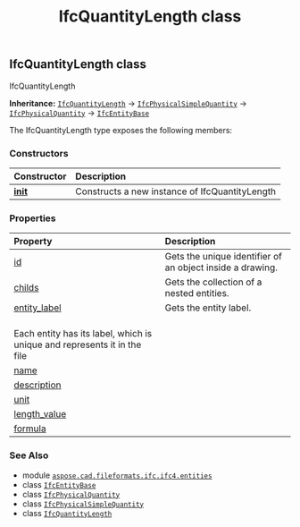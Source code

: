﻿---
title: IfcQuantityLength class
second_title: Aspose.CAD for Python via .NET API References
description: 
type: docs
weight: 4890
url: /python-net/aspose.cad.fileformats.ifc.ifc4.entities/ifcquantitylength/
is_root: false
---

## IfcQuantityLength class

IfcQuantityLength



**Inheritance:** [`IfcQuantityLength`](/cad/python-net/aspose.cad.fileformats.ifc.ifc4.entities/ifcquantitylength) → 
[`IfcPhysicalSimpleQuantity`](/cad/python-net/aspose.cad.fileformats.ifc.ifc4.entities/ifcphysicalsimplequantity) → 
[`IfcPhysicalQuantity`](/cad/python-net/aspose.cad.fileformats.ifc.ifc4.entities/ifcphysicalquantity) → 
[`IfcEntityBase`](/cad/python-net/aspose.cad.fileformats.ifc/ifcentitybase)



The IfcQuantityLength type exposes the following members:

### Constructors
| Constructor | Description |
| :- | :- |
| [__init__](/cad/python-net/aspose.cad.fileformats.ifc.ifc4.entities/ifcquantitylength/__init__/#) | Constructs a new instance of IfcQuantityLength |


### Properties
| Property | Description |
| :- | :- |
| [id](/cad/python-net/aspose.cad.fileformats.ifc.ifc4.entities/ifcquantitylength/id) | Gets the unique identifier of an object inside a drawing. |
| [childs](/cad/python-net/aspose.cad.fileformats.ifc.ifc4.entities/ifcquantitylength/childs) | Gets the collection of a nested entities. |
| [entity_label](/cad/python-net/aspose.cad.fileformats.ifc.ifc4.entities/ifcquantitylength/entity_label) | Gets the entity label.<br/>Each entity has its label, which is unique and represents it in the file |
| [name](/cad/python-net/aspose.cad.fileformats.ifc.ifc4.entities/ifcquantitylength/name) |  |
| [description](/cad/python-net/aspose.cad.fileformats.ifc.ifc4.entities/ifcquantitylength/description) |  |
| [unit](/cad/python-net/aspose.cad.fileformats.ifc.ifc4.entities/ifcquantitylength/unit) |  |
| [length_value](/cad/python-net/aspose.cad.fileformats.ifc.ifc4.entities/ifcquantitylength/length_value) |  |
| [formula](/cad/python-net/aspose.cad.fileformats.ifc.ifc4.entities/ifcquantitylength/formula) |  |



### See Also
* module [`aspose.cad.fileformats.ifc.ifc4.entities`](..)
* class [`IfcEntityBase`](/cad/python-net/aspose.cad.fileformats.ifc/ifcentitybase)
* class [`IfcPhysicalQuantity`](/cad/python-net/aspose.cad.fileformats.ifc.ifc4.entities/ifcphysicalquantity)
* class [`IfcPhysicalSimpleQuantity`](/cad/python-net/aspose.cad.fileformats.ifc.ifc4.entities/ifcphysicalsimplequantity)
* class [`IfcQuantityLength`](/cad/python-net/aspose.cad.fileformats.ifc.ifc4.entities/ifcquantitylength)

